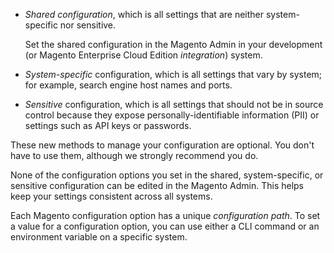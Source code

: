 <div markdown="1">

*	_Shared configuration_, which is all settings that are neither system-specific nor sensitive.

	Set the shared configuration in the Magento Admin in your development (or Magento Enterprise Cloud Edition _integration_) system.

*	_System-specific_ configuration, which is all settings that vary by system; for example, search engine host names and ports.

*	_Sensitive_ configuration, which is all settings that should not be in source control because they expose personally-identifiable information (PII) or settings such as API keys or passwords.

<div class="bs-callout bs-callout-info" markdown="1">
These new methods to manage your configuration are optional. You don't have to use them, although we strongly recommend you do.
</div>

None of the configuration options you set in the shared, system-specific, or sensitive configuration can be edited in the Magento Admin. This helps keep your settings consistent across all systems.

Each Magento configuration option has a unique _configuration path_. To set a value for a configuration option, you can use either a CLI command or an environment variable on a specific system.
